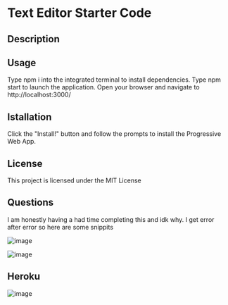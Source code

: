 # Text Editor Starter Code

## Description


## Usage 
Type npm i into the integrated terminal to install dependencies.
Type npm start to launch the application.
Open your browser and navigate to http://localhost:3000/

## Istallation
Click the "Install!" button and follow the prompts to install the Progressive Web App.
## License
This project is licensed under the MIT License
## Questions
I am honestly having a had time completing this and idk why. I get error after error so here are some snippits 

![image](https://github.com/AlvinJoyner/Text-Editor/assets/124743421/ecf4adc6-f1ba-4671-a521-3eaaf4e98324)


![image](https://github.com/AlvinJoyner/Text-Editor/assets/124743421/dd01f3c1-c5d0-4990-a236-fbcf9d2dec77)


## Heroku

![image](https://github.com/AlvinJoyner/Text-Editor/assets/124743421/23e4e113-e652-4192-96aa-6dfd9d5fe28a)
